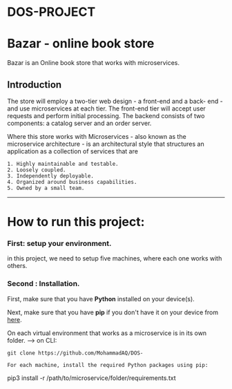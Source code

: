 # DOS-PROJECT
# Bazar - online book store
Bazar is an Online book store that works with microservices.
## Introduction 
The store will employ a two-tier web design - a front-end and a back- end - and use microservices at each tier. The front-end tier will accept user requests and perform initial processing. The backend consists of two components: a catalog server and an order server.

Where this store works with Microservices - also known as the microservice architecture - is an architectural style that structures an application as a collection of services that are

    1. Highly maintainable and testable.
    2. Loosely coupled.
    3. Independently deployable.
    4. Organized around business capabilities.
    5. Owned by a small team.
---
# How to run this project: 
### First: setup your environment.
in this project, we need to setup five machines, where each one works with others. 


### Second : Installation.
First, make sure that you have **Python** installed on your device(s).

Next, make sure that you have **pip** if you don't have it on your device from [here](https://pip.pypa.io/en/stable/installing/).

On each virtual environment that works as a microservice is in its own folder. --> on CLI:  
```
git clone https://github.com/MohammadAQ/DOS-

For each machine, install the required Python packages using pip:
```
pip3 install -r /path/to/microservice/folder/requirements.txt


